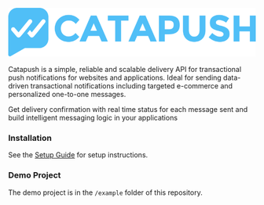 ![Catapush Logo](https://github.com/Catapush/catapush-ios-sdk-pod/raw/master/images/catapush_logo.png)

Catapush is a simple, reliable and scalable delivery API for transactional push notifications for websites and applications. Ideal for sending data-driven transactional notifications including targeted e-commerce and personalized one-to-one messages.

Get delivery confirmation with real time status for each message sent and build intelligent messaging logic in your applications

### Installation
See the [Setup Guide](SETUP.md) for setup instructions.

### Demo Project
The demo project is in the `/example` folder of this repository.
